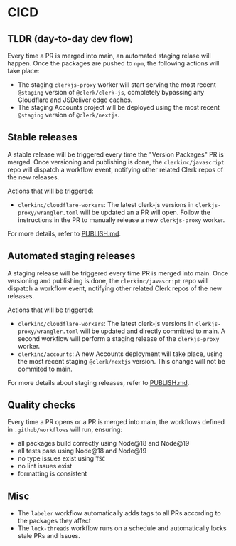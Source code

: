 # CICD

## TLDR (day-to-day dev flow)

Every time a PR is merged into main, an automated staging relase will happen. Once the packages are pushed to `npm`, the following actions will take place:

- The staging `clerkjs-proxy` worker will start serving the most recent `@staging` version of `@clerk/clerk-js`, completely bypassing any Cloudflare and JSDeliver edge caches.
- The staging Accounts project will be deployed using the most recent `@staging` version of `@clerk/nextjs`.

## Stable releases

A stable release will be triggered every time the "Version Packages" PR is merged. Once versioning and publishing is done, the `clerkinc/javascript` repo will dispatch a workflow event, notifying other related Clerk repos of the new releases.

Actions that will be triggered:

- `clerkinc/cloudflare-workers`: The latest clerk-js versions in `clerkjs-proxy/wrangler.toml` will be updated an a PR will open. Follow the instructions in the PR to manually release a new `clerkjs-proxy` worker.

For more details, refer to [PUBLISH.md](https://github.com/clerkinc/javascript/blob/main/docs/PUBLISH.md).

## Automated staging releases

A staging release will be triggered every time PR is merged into main. Once versioning and publishing is done, the `clerkinc/javascript` repo will dispatch a workflow event, notifying other related Clerk repos of the new releases.

Actions that will be triggered:

- `clerkinc/cloudflare-workers`: The latest clerk-js versions in `clerkjs-proxy/wrangler.toml` will be updated and directly committed to main. A second workflow will perform a staging release of the `clerkjs-proxy` worker.
- `clerkinc/accounts`: A new Accounts deployment will take place, using the most recent staging `@clerk/nextjs` version. This change will not be commited to main.

For more details about staging releases, refer to [PUBLISH.md](https://github.com/clerkinc/javascript/blob/main/docs/PUBLISH.md).

## Quality checks

Every time a PR opens or a PR is merged into main, the workflows defined in `.github/workflows` will run, ensuring:

- all packages build correctly using Node@18 and Node@19
- all tests pass using Node@18 and Node@19
- no type issues exist using `TSC`
- no lint issues exist
- formatting is consistent

## Misc

- The `labeler` workflow automatically adds tags to all PRs according to the packages they affect
- The `lock-threads` workflow runs on a schedule and automatically locks stale PRs and Issues.
